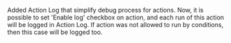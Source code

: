Added Action Log that simplify debug process for actions.
Now, it is possible to set 'Enable log' checkbox on action,
and each run of this action will be logged in Action Log.
If action was not allowed to run by conditions, then this case
will be logged too.
